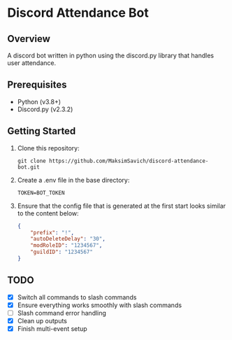 # Discord Attendance Bot

## Overview

A discord bot written in python using the discord.py library that handles user attendance.

## Prerequisites

- Python (v3.8+)
- Discord.py (v2.3.2)

## Getting Started

1. Clone this repository:

   ```shell
   git clone https://github.com/MaksimSavich/discord-attendance-bot.git

2. Create a .env file in the base directory:
    ```env
    TOKEN=BOT_TOKEN
3. Ensure that the config file that is generated at the first start looks similar to the content below:
    ```json
    {
        "prefix": "!",
        "autoDeleteDelay": "30",
        "modRoleID": "1234567",
        "guildID": "1234567"
    }

## TODO
- [x] Switch all commands to slash commands
- [X] Ensure everything works smoothly with slash commands
- [ ] Slash command error handling
- [X] Clean up outputs
- [X] Finish multi-event setup